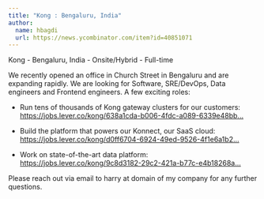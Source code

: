 ```yaml
---
title: "Kong : Bengaluru, India"
author:
  name: hbagdi
  url: https://news.ycombinator.com/item?id=40851071
---
```

Kong - Bengaluru, India - Onsite&#x2F;Hybrid - Full-time

We recently opened an office in Church Street in Bengaluru and are expanding rapidly. We are looking for Software, SRE&#x2F;DevOps, Data engineers and Frontend engineers. A few exciting roles:

- Run tens of thousands of Kong gateway clusters for our customers: <a href="https:&#x2F;&#x2F;jobs.lever.co&#x2F;kong&#x2F;638a1cda-b006-4fdc-a089-6339e48bb5de" rel="nofollow">https:&#x2F;&#x2F;jobs.lever.co&#x2F;kong&#x2F;638a1cda-b006-4fdc-a089-6339e48bb...</a>

- Build the platform that powers our Konnect, our SaaS cloud: <a href="https:&#x2F;&#x2F;jobs.lever.co&#x2F;kong&#x2F;d0ff6704-6924-49ed-9526-4f1e6a1b2cb1" rel="nofollow">https:&#x2F;&#x2F;jobs.lever.co&#x2F;kong&#x2F;d0ff6704-6924-49ed-9526-4f1e6a1b2...</a>

- Work on state-of-the-art data platform: <a href="https:&#x2F;&#x2F;jobs.lever.co&#x2F;kong&#x2F;9c8d3182-29c2-421a-b77c-e4b18268ab5a" rel="nofollow">https:&#x2F;&#x2F;jobs.lever.co&#x2F;kong&#x2F;9c8d3182-29c2-421a-b77c-e4b18268a...</a>

Please reach out via email to harry at domain of my company for any further questions.
